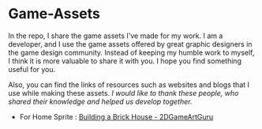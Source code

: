 # Game-Assets

In the repo, I share the game assets I've made for my work. I am a developer, and I use the game assets offered by great graphic designers in the game design community. Instead of keeping my humble work to myself, I think it is more valuable to share it with you. I hope you find something useful for you.

Also, you can find the links of resources such as websites and blogs that I use while making these assets. *I would like to thank these people, who shared their knowledge and helped us develop together.*

  * For Home Sprite : [Building a Brick House - 2DGameArtGuru](https://2dgameartguru.com/creating-a-brick-building/)
